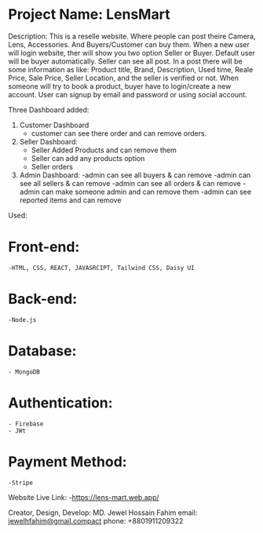 # Project Name: LensMart

Description:
This is a reselle website. Where people can post theire Camera, Lens, Accessories. And Buyers/Customer can buy them. When a new user will login website, ther will show you two option Seller or Buyer. Default user will be buyer automatically. Seller can see all post. In a post there will be some information as like: Product title, Brand, Description, Used time, Reale Price, Sale Price, Seller Location, and the seller is verified or not. When someone will try to book a product, buyer have to login/create a new account. User can signup by email and password or using social account.

Three Dashboard added:

1. Customer Dashboard
   - customer can see there order and can remove orders.
2. Seller Dashboard:
   - Seller Added Products and can remove them
   - Seller can add any products option
   - Seller orders
3. Admin Dashboard:
   -admin can see all buyers & can remove
   -admin can see all sellers & can remove
   -admin can see all orders & can remove
   -admin can make someone admin and can remove them
   -admin can see reported items and can remove

Used:

# Front-end:

    -HTML, CSS, REACT, JAVASRCIPT, Tailwind CSS, Daisy UI

# Back-end:

    -Node.js

# Database:

    - MongoDB

# Authentication:

    - Firebase
    - JWt

# Payment Method:

    -Stripe

Website Live Link: -https://lens-mart.web.app/

Creator, Design, Develop:
MD. Jewel Hossain Fahim
email: jewelhfahim@gmail.compact
phone: +8801911209322
